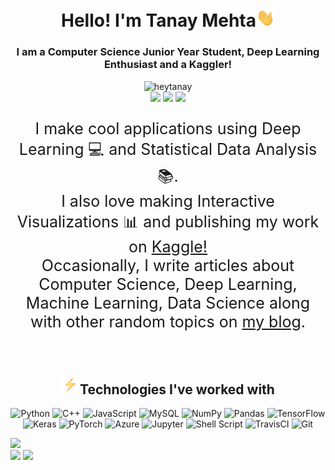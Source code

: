 <h1 align="center">Hello! I'm Tanay Mehta<img src="wave.gif" width="30px"></h1>

<h3 align="center">I am a Computer Science Junior Year Student, Deep Learning Enthusiast and a Kaggler!</h3>

<p align="center">
<img src="https://komarev.com/ghpvc/?username=heytanay" alt="heytanay" />
<br/>
<a href="https://www.linkedin.com/in/tanaymehta28/"><img src="https://img.shields.io/badge/-tanaymehta28-blue?style=curved-square&logo=Linkedin&logoColor=white&link=https://www.linkedin.com/in/tanaymehta28/"></a>
<a href="mailto:heyytanay@gmail.com"><img src="https://img.shields.io/badge/-heyytanay@gmail.com-c14438?style=curved-square&logo=Gmail&logoColor=white&link=mailto:heyytanay@gmail.com"></a>
<a href="https://twitter.com/heyytanay"><img src="https://img.shields.io/twitter/url/https/twitter.com/cloudposse.svg?style=social&label=%20%40%20heyytanay"></a>
</p>

<p align="center" style="font-size:25px">I make cool applications using Deep Learning 💻 and Statistical Data Analysis 📚.<br/>I also love making Interactive Visualizations 📊 and publishing my work on <a href="https://www.kaggle.com/heyytanay/">Kaggle!</a><br/>Occasionally, I write articles about Computer Science, Deep Learning, Machine Learning, Data Science along with other random topics on <a href="https://heytanay.github.io/blog/">my blog</a>.</p>
<br>
<!-- <hr> -->

<h2 align="center"><img src="bolt.gif" width="30px">Technologies I've worked with</h3>
<p align="center">
    <img alt="Python" src="https://img.shields.io/badge/python%20-%2314354C.svg?&style=for-the-badge&logo=python&logoColor=white"/>
    <img alt="C++" src="https://img.shields.io/badge/c++%20-%2300599C.svg?&style=for-the-badge&logo=c%2B%2B&ogoColor=white"/>
    <img alt="JavaScript" src="https://img.shields.io/badge/javascript%20-%23323330.svg?&style=for-the-badge&logo=javascript&logoColor=%23F7DF1E"/>
    <img alt="MySQL" src="https://img.shields.io/badge/mysql-%2300f.svg?&style=for-the-badge&logo=mysql&logoColor=white"/>
    <img alt="NumPy" src="https://img.shields.io/badge/numpy%20-%23013243.svg?&style=for-the-badge&logo=numpy&logoColor=white" />
    <img alt="Pandas" src="https://img.shields.io/badge/pandas%20-%23150458.svg?&style=for-the-badge&logo=pandas&logoColor=white" />
    <img alt="TensorFlow" src="https://img.shields.io/badge/TensorFlow%20-%23FF6F00.svg?&style=for-the-badge&logo=TensorFlow&logoColor=white" />
    <img alt="Keras" src="https://img.shields.io/badge/Keras%20-%23D00000.svg?&style=for-the-badge&logo=Keras&logoColor=white"/>
    <img alt="PyTorch" src="https://img.shields.io/badge/PyTorch%20-%23EE4C2C.svg?&style=for-the-badge&logo=PyTorch&logoColor=white" />
    <img alt="Azure" src="https://img.shields.io/badge/azure%20-%230072C6.svg?&style=for-the-badge&logo=azure-devops&logoColor=white"/>
    <img alt="Jupyter" src="https://img.shields.io/badge/Jupyter%20-%23F37626.svg?&style=for-the-badge&logo=Jupyter&logoColor=white" />
    <img alt="Shell Script" src="https://img.shields.io/badge/shell_script%20-%23121011.svg?&style=for-the-badge&logo=gnu-bash&logoColor=white"/>
    <img alt="TravisCI" src="https://img.shields.io/badge/travisci%20-%232B2F33.svg?&style=for-the-badge&logo=travis&logoColor=white"/>
    <img alt="Git" src="https://img.shields.io/badge/git%20-%23F05033.svg?&style=for-the-badge&logo=git&logoColor=white"/>
</p>

[![](https://raw.githubusercontent.com/heytanay/heytanay/master/profile-summary-card-output/monokai/0-profile-details.svg)](https://github.com/vn7n24fzkq/github-profile-summary-cards)<br/>
[![](https://raw.githubusercontent.com/heytanay/heytanay/master/profile-summary-card-output/monokai/1-repos-per-language.svg)](https://github.com/vn7n24fzkq/github-profile-summary-cards)
[![](https://raw.githubusercontent.com/heytanay/heytanay/master/profile-summary-card-output/monokai/2-most-commit-language.svg)](https://github.com/vn7n24fzkq/github-profile-summary-cards)<br/>
